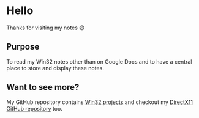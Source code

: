 # Hello

Thanks for visiting my notes 😄

## Purpose
To read my Win32 notes other than on Google Docs and to have a central place to store and display these notes.

## Want to see more?
My GitHub repository contains [Win32 projects](https://github.com/bubblemelon/Win32-Games) and checkout my [DirectX11 GitHub repository](https://github.com/Bubblemelon/DirectXSorcery) too.

